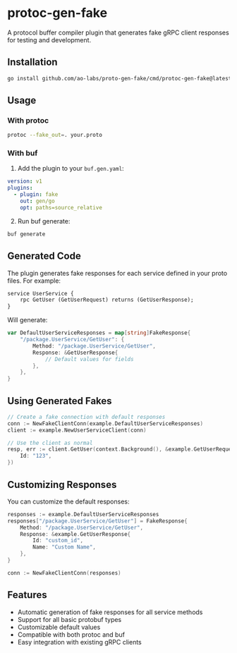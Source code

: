 # protoc-gen-fake

A protocol buffer compiler plugin that generates fake gRPC client responses for testing and development.

## Installation

```bash
go install github.com/ao-labs/proto-gen-fake/cmd/protoc-gen-fake@latest
```

## Usage

### With protoc

```bash
protoc --fake_out=. your.proto
```

### With buf

1. Add the plugin to your `buf.gen.yaml`:

```yaml
version: v1
plugins:
  - plugin: fake
    out: gen/go
    opt: paths=source_relative
```

2. Run buf generate:

```bash
buf generate
```

## Generated Code

The plugin generates fake responses for each service defined in your proto files. For example:

```protobuf
service UserService {
    rpc GetUser (GetUserRequest) returns (GetUserResponse);
}
```

Will generate:

```go
var DefaultUserServiceResponses = map[string]FakeResponse{
    "/package.UserService/GetUser": {
        Method: "/package.UserService/GetUser",
        Response: &GetUserResponse{
            // Default values for fields
        },
    },
}
```

## Using Generated Fakes

```go
// Create a fake connection with default responses
conn := NewFakeClientConn(example.DefaultUserServiceResponses)
client := example.NewUserServiceClient(conn)

// Use the client as normal
resp, err := client.GetUser(context.Background(), &example.GetUserRequest{
    Id: "123",
})
```

## Customizing Responses

You can customize the default responses:

```go
responses := example.DefaultUserServiceResponses
responses["/package.UserService/GetUser"] = FakeResponse{
    Method: "/package.UserService/GetUser",
    Response: &example.GetUserResponse{
        Id: "custom_id",
        Name: "Custom Name",
    },
}

conn := NewFakeClientConn(responses)
```

## Features

- Automatic generation of fake responses for all service methods
- Support for all basic protobuf types
- Customizable default values
- Compatible with both protoc and buf
- Easy integration with existing gRPC clients

